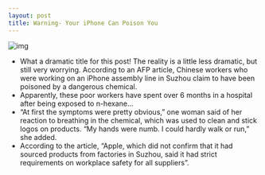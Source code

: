 ```yaml
---
layout: post
title: Warning- Your iPhone Can Poison You
---
```

![img](http://media.idownloadblog.com/wp-content/uploads/2010/10/poison.jpg)
* What a dramatic title for this post! The reality is a little less dramatic, but still very worrying. According to an AFP article, Chinese workers who were working on an iPhone assembly line in Suzhou claim to have been poisoned by a dangerous chemical.
* Apparently, these poor workers have spent over 6 months in a hospital after being exposed to n-hexane…
* “At first the symptoms were pretty obvious,” one woman said of her reaction to breathing in the chemical, which was used to clean and stick logos on products. “My hands were numb. I could hardly walk or run,” she added.
* According to the article, “Apple, which did not confirm that it had sourced products from factories in Suzhou, said it had strict requirements on workplace safety for all suppliers”.

